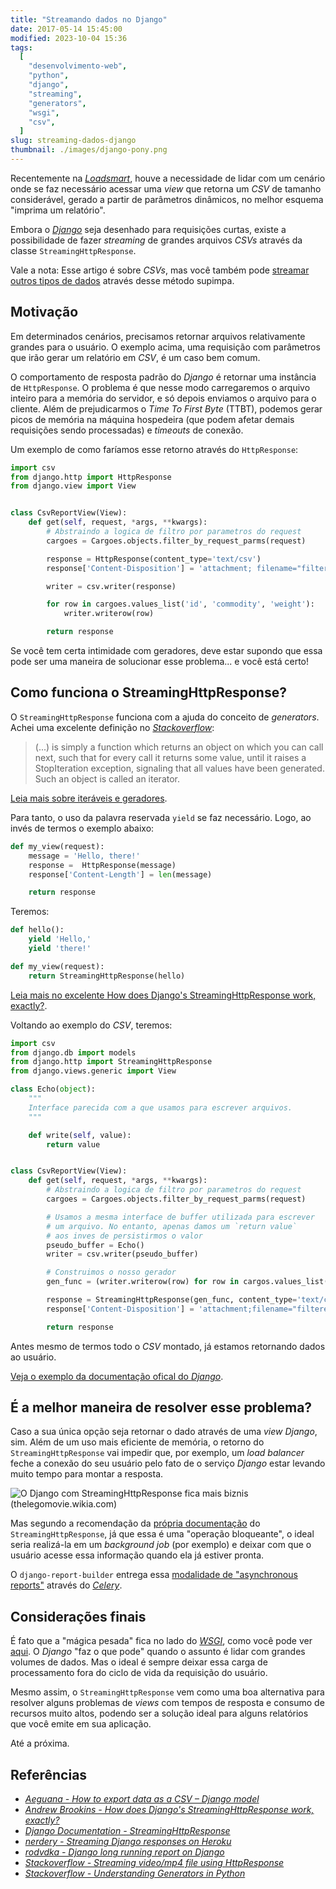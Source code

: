 ```yaml
---
title: "Streamando dados no Django"
date: 2017-05-14 15:45:00
modified: 2023-10-04 15:36
tags:
  [
    "desenvolvimento-web",
    "python",
    "django",
    "streaming",
    "generators",
    "wsgi",
    "csv",
  ]
slug: streaming-dados-django
thumbnail: ./images/django-pony.png
---
```


Recentemente na [_Loadsmart_](http://loadsmart.com/ "Book a truck with Loadsmart"),
houve a necessidade de lidar com um cenário onde se faz necessário acessar uma _view_
que retorna um _CSV_ de tamanho considerável, gerado a partir de parâmetros dinâmicos,
no melhor esquema "imprima um relatório".

Embora o [_Django_](/tag/django.html "Leia mais sobre Django") seja desenhado para requisições curtas, existe a possibilidade
de fazer _streaming_ de grandes arquivos _CSVs_ através da classe `StreamingHttpResponse`.

Vale a nota: Esse artigo é sobre _CSVs_, mas você também pode [streamar outros tipos de dados](http://stackoverflow.com/questions/30791228/serving-a-django-static-text-file "Serving a django static text file")
através desse método supimpa.

## Motivação

Em determinados cenários, precisamos retornar arquivos relativamente grandes para
o usuário. O exemplo acima, uma requisição com parâmetros que irão gerar um relatório
em _CSV_, é um caso bem comum.

O comportamento de resposta padrão do _Django_ é retornar uma instância de `HttpResponse`.
O problema é que nesse modo carregaremos o arquivo inteiro para a memória do
servidor, e só depois enviamos o arquivo para o cliente. Além de prejudicarmos o _Time To
First Byte_ (TTBT), podemos gerar picos de memória na máquina hospedeira (que podem afetar
demais requisições sendo processadas) e _timeouts_ de conexão.

Um exemplo de como faríamos esse retorno através do `HttpResponse`:

```python
import csv
from django.http import HttpResponse
from django.view import View


class CsvReportView(View):
    def get(self, request, *args, **kwargs):
        # Abstraindo a logica de filtro por parametros do request
        cargoes = Cargoes.objects.filter_by_request_parms(request)

        response = HttpResponse(content_type='text/csv')
        response['Content-Disposition'] = 'attachment; filename="filtered_cargoes.csv"'

        writer = csv.writer(response)

        for row in cargoes.values_list('id', 'commodity', 'weight'):
            writer.writerow(row)

        return response
```

Se você tem certa intimidade com geradores, deve estar supondo que essa pode ser uma
maneira de solucionar esse problema... e você está certo!

## Como funciona o StreamingHttpResponse?

O `StreamingHttpResponse` funciona com a ajuda do conceito de _generators_. Achei
uma excelente definição no [_Stackoverflow_](http://stackoverflow.com/questions/1756096/understanding-generators-in-python "Understanding Generators in Python"):

> (...) is simply a function which returns an object on which you can
> call next, such that for every call it returns some value, until it raises
> a StopIteration exception, signaling that all values have been generated.
> Such an object is called an iterator.

[Leia mais sobre iteráveis e geradores](https://www.slideshare.net/ramalho/iteraveis-e-geradores-em-python "Iteraveis e geradores em Python").

Para tanto, o uso da palavra reservada `yield` se faz necessário. Logo, ao invés de termos o exemplo abaixo:

```python
def my_view(request):
    message = 'Hello, there!'
    response =  HttpResponse(message)
    response['Content-Length'] = len(message)

    return response
```

Teremos:

```python
def hello():
    yield 'Hello,'
    yield 'there!'

def my_view(request):
    return StreamingHttpResponse(hello)
```

[Leia mais no excelente How does Django's StreamingHttpResponse work, exactly?](https://andrewbrookins.com/django/how-does-djangos-streaminghttpresponse-work-exactly/ "How does Django’s StreamingHttpResponse work, exactly").

Voltando ao exemplo do _CSV_, teremos:

```python
import csv
from django.db import models
from django.http import StreamingHttpResponse
from django.views.generic import View

class Echo(object):
    """
    Interface parecida com a que usamos para escrever arquivos.
    """

    def write(self, value):
        return value


class CsvReportView(View):
    def get(self, request, *args, **kwargs):
        # Abstraindo a logica de filtro por parametros do request
        cargoes = Cargoes.objects.filter_by_request_parms(request)

        # Usamos a mesma interface de buffer utilizada para escrever
        # um arquivo. No entanto, apenas damos um `return value`
        # aos inves de persistirmos o valor
        pseudo_buffer = Echo()
        writer = csv.writer(pseudo_buffer)

        # Construimos o nosso gerador
        gen_func = (writer.writerow(row) for row in cargos.values_list('id', 'commodity', 'weight'))

        response = StreamingHttpResponse(gen_func, content_type='text/csv')
        response['Content-Disposition'] = 'attachment;filename="filtered_cargoes.csv"'

        return response
```

Antes mesmo de termos todo o _CSV_ montado, já estamos retornando dados ao usuário.

[Veja o exemplo da documentação ofical do _Django_](https://docs.djangoproject.com/en/1.11/howto/outputting-csv/#streaming-large-csv-files "Leia mais na documentação do Django").

## É a melhor maneira de resolver esse problema?

Caso a sua única opção seja retornar o dado através de uma _view_ _Django_, sim. Além
de um uso mais eficiente de memória, o retorno do `StreamingHttpResponse`
vai impedir que, por exemplo, um _load balancer_ feche a conexão do seu usuário pelo
fato de o serviço _Django_ estar levando muito tempo para montar a resposta.

![O Django com StreamingHttpResponse fica mais biznis (thelegomovie.wikia.com)](/media/biznis-cat.png "O Django com StreamingHttpResponse fica mais biznis (thelegomovie.wikia.com)")

Mas segundo a recomendação da [própria documentação](https://docs.djangoproject.com/en/1.11/ref/request-response/#django.http.StreamingHttpResponse "Veja mais na documentação do Django")
do `StreamingHttpResponse`, já que essa é uma "operação bloqueante",
o ideal seria realizá-la em um _background job_ (por exemplo) e deixar com que o
usuário acesse essa informação quando ela já estiver pronta.

O `django-report-builder` entrega essa [modalidade de "asynchronous reports"](https://django-report-builder.readthedocs.io/en/latest/quickstart/#asynchronous-report-generation "Leia mais na documentação da biblioteca")
através do [_Celery_](http://www.celeryproject.org/ "Celery: Distributed Task Queue").

## Considerações finais

É fato que a "mágica pesada" fica no lado do [_WSGI_](/tag/wsgi.html "Leia mais sobre WSGI"), como você pode ver [aqui](https://andrewbrookins.com/django/how-does-djangos-streaminghttpresponse-work-exactly/#the-wsgi-server "How does Django’s StreamingHttpResponse work, exactly?").
O _Django_ "faz o que pode" quando o assunto é lidar com grandes volumes de dados. Mas
o ideal é sempre deixar essa carga de processamento fora do ciclo de vida da requisição do usuário.

Mesmo assim, o `StreamingHttpResponse` vem como uma boa alternativa para resolver
alguns problemas de _views_ com tempos de resposta e consumo de recursos muito altos, podendo
ser a solução ideal para alguns relatórios que você emite em sua aplicação.

Até a próxima.

## Referências

- [_Aeguana - How to export data as a CSV – Django model_](http://blog.aeguana.com/2015/12/12/csv-export-data-for-django-model/)
- [_Andrew Brookins - How does Django's StreamingHttpResponse work, exactly?_](https://andrewbrookins.com/django/how-does-djangos-streaminghttpresponse-work-exactly/)
- [_Django Documentation - StreamingHttpResponse_](https://docs.djangoproject.com/en/1.11/ref/request-response/#streaminghttpresponse-objects)
- [_nerdery - Streaming Django responses on Heroku_](http://www.ericcarmichael.com/streaming-django-responses-on-heroku.html)
- [_rodvdka - Django long running report on Django_](http://www.rodvdka.co.za/heroku/long-polling/h12/h18/django/2016/10/13/long-polling-heroku.html)
- [_Stackoverflow - Streaming video/mp4 file using HttpResponse_](http://stackoverflow.com/questions/33208849/python-django-streaming-video-mp4-file-using-httpresponse)
- [_Stackoverflow - Understanding Generators in Python_](http://stackoverflow.com/questions/1756096/understanding-generators-in-python)
